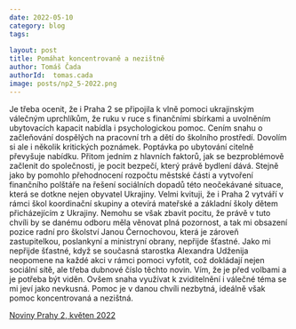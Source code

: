 ```yaml
---
date: 2022-05-10
category: blog
tags:
    
layout: post
title: Pomáhat koncentrovaně a nezištně
author: Tomáš Čada
authorId:  tomas.cada
image: posts/np2_5-2022.png
---
```


Je třeba ocenit, že i Praha 2 se připojila k vlně pomoci ukrajinským válečným uprchlíkům, že ruku v ruce s finančními sbírkami a uvolněním ubytovacích kapacit nabídla i psychologickou pomoc. Cením snahu o začleňování dospělých na pracovní trh a dětí do školního prostředí. Dovolím si ale i několik kritických poznámek. Poptávka po ubytování citelně převyšuje nabídku. Přitom jedním z hlavních faktorů, jak se bezproblémově začlenit do společnosti, je pocit bezpečí, který právě bydlení dává. Stejně jako by pomohlo přehodnocení rozpočtu městské části a vytvoření finančního polštáře na řešení sociálních dopadů této neočekávané situace, která se dotkne nejen obyvatel Ukrajiny. Velmi kvituji, že i Praha 2 vytváří v rámci škol koordinační skupiny a otevírá mateřské a základní školy dětem přicházejícím z Ukrajiny. Nemohu se však zbavit pocitu, že právě v tuto chvíli by se danému odboru měla věnovat plná pozornost, a tak mi obsazení pozice radní pro školství Janou Černochovou, která je zároveň zastupitelkou, poslankyní a ministryní obrany, nepřijde šťastné. Jako mi nepřijde šťastné, když se současná starostka Alexandra Udženija neopomene na každé akci v rámci pomoci vyfotit, což dokládají nejen sociální sítě, ale třeba dubnové číslo těchto novin. Vím, že je před volbami a je potřeba být viděn. Ovšem snaha využívat k zviditelnění i válečné téma se mi jeví jako nevkusná. Pomoc je v danou chvíli nezbytná, ideálně však pomoc koncentrovaná a nezištná.

[Noviny Prahy 2, květen 2022](https://praha2.cz/assets/File.ashx?id_org=80102&id_dokumenty=111283)
